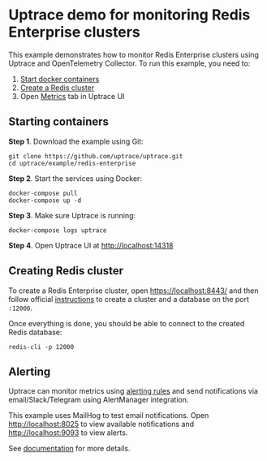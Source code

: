 # Uptrace demo for monitoring Redis Enterprise clusters

This example demonstrates how to monitor Redis Enterprise clusters using Uptrace and OpenTelemetry
Collector. To run this example, you need to:

1. [Start docker containers](#starting-containers)
2. [Create a Redis cluster](#creating-redis-cluster)
3. Open [Metrics](http://localhost:14318/metrics/1) tab in Uptrace UI

## Starting containers

**Step 1**. Download the example using Git:

```shell
git clone https://github.com/uptrace/uptrace.git
cd uptrace/example/redis-enterprise
```

**Step 2**. Start the services using Docker:

```shell
docker-compose pull
docker-compose up -d
```

**Step 3**. Make sure Uptrace is running:

```shell
docker-compose logs uptrace
```

**Step 4**. Open Uptrace UI at [http://localhost:14318](http://localhost:14318)

## Creating Redis cluster

To create a Redis Enterprise cluster, open [https://localhost:8443/](https://localhost:8443/) and
then follow official
[instructions](https://docs.redis.com/latest/rs/installing-upgrading/get-started-docker/) to create
a cluster and a database on the port `:12000`.

Once everything is done, you should be able to connect to the created Redis database:

```shell
redis-cli -p 12000
```

## Alerting

Uptrace can monitor metrics using [alerting rules](https://uptrace.dev/get/alerting.html#alerting)
and send notifications via email/Slack/Telegram using AlertManager integration.

This example uses MailHog to test email notifications. Open
[http://localhost:8025](http://localhost:8025) to view available notifications and
[http://localhost:9093](http://localhost:9093) to view alerts.

See [documentation](https://uptrace.dev/get/alerting.html) for more details.
